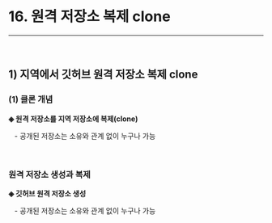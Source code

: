 <h1>16. 원격 저장소 복제 clone</h1><hr><br>


<h2>1) 지역에서 깃허브 원격 저장소 복제 clone</h2>

<h3>(1) 클론 개념</h3>
<p><b>◈ 원격 저장소를 지역 저장소에 복제(clone)</b></p>
<p>&nbsp&nbsp&nbsp- 공개된 저장소는 소유와 관계 없이 누구나 가능</p><br>

<h3>원격 저장소 생성과 복제</h3>
<p><b>◈ 깃허브 원격 저장소 생성</b></p>
<p>&nbsp&nbsp&nbsp- 공개된 저장소는 소유와 관계 없이 누구나 가능</p><br>
